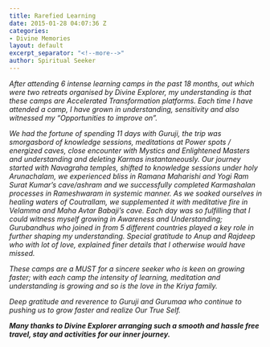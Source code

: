 ```yaml
---
title: Rarefied Learning
date: 2015-01-28 04:07:36 Z
categories:
- Divine Memories
layout: default
excerpt_separator: "<!--more-->"
author: Spiritual Seeker
---
```


<p><i>After attending 6 intense learning camps in the past 18 months, out which were two retreats organised by Divine Explorer, my understanding is that these camps are Accelerated Transformation platforms. <!--more-->Each time I have attended a camp, I have grown in understanding, sensitivity and also witnessed my “Opportunities to improve on”.</i></p><p><i>We had the fortune of spending 11 days with Guruji, the trip was smorgasbord of knowledge sessions, meditations at Power spots / energized caves, close encounter with Mystics and Enlightened Masters and understanding and deleting Karmas instantaneously. Our journey started with Navagraha temples, shifted to knowledge sessions under holy Arunachalam, we experienced bliss in Ramana Maharishi and Yogi Ram Surat Kumar’s cave/ashram and we successfully completed Karmashalan processes in Rameshwaram in systemic manner. As we soaked ourselves in healing waters of Coutrallam, we supplemented it with meditative fire in Velamma and Maha Avtar Babaji’s cave. Each day was so fulfilling that I could witness myself growing in Awareness and Understanding; Gurubandhus who joined in from 5 different countries played a key role in further shaping my understanding. Special gratitude to Anup and Rajdeep who with lot of love, explained finer details that I otherwise would have missed.</i></p><p><i>These camps are a MUST for a sincere seeker who is keen on growing faster; with each camp the intensity of learning, meditation and understanding is growing and so is the love in the Kriya family.</i></p><p><i>Deep gratitude and reverence to Guruji and Gurumaa who continue to pushing us to grow faster and realize Our True Self.</i></p><p><strong><i>Many thanks to Divine Explorer arranging such a smooth and hassle free travel, stay and activities for our inner journey. </i><br /></strong></p>